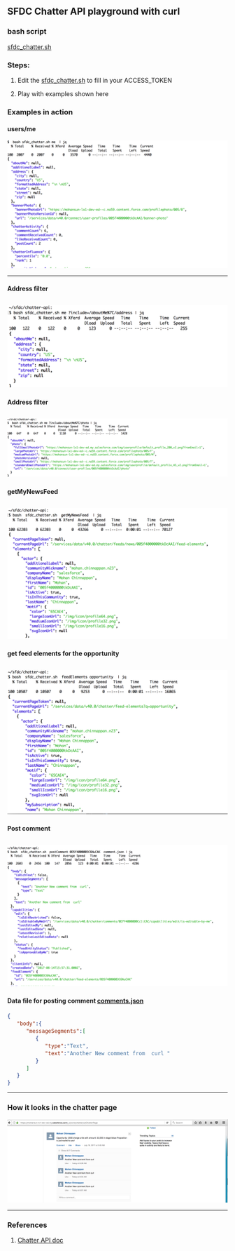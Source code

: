 ## SFDC Chatter API playground with curl


### bash script

[sfdc_chatter.sh](./sfdc_chatter.sh)

### Steps:

1. Edit the [sfdc_chatter.sh](./sfdc_chatter.sh) to fill in your ACCESS_TOKEN

2. Play with examples shown here



### Examples in action

#### users/me
![users/me](./img/user_me.png)

------
#### Address filter
![](./img/address-filter.png)
------
#### Address filter
![](./img/photo-filter.png)
------
#### getMyNewsFeed
![](./img/getMyNewsFeed.png)		
------
#### get feed elements for the opportunity
![](./img/feedElement-for-oppty.png)
------


#### Post comment
![](./img/postComment-example.png)
------
#### Data file for posting comment [comments.json](./comment.json)
```json
{
   "body":{
      "messageSegments":[
         {
            "type":"Text",
            "text":"Another New comment from  curl "
         }
      ]
   }
}
```
------
### How it looks in the chatter page
![](./img/postComment-screen.png)

------

### References
1. [Chatter API doc](https://developer.salesforce.com/docs/atlas.en-us.chatterapi.meta/chatterapi/features.htm)
